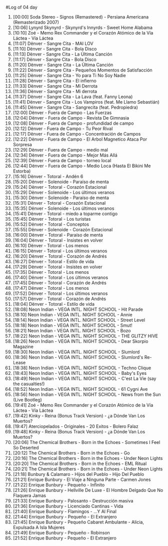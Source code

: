 #Log of 04 day

1. [00:00] Soda Stereo - Signos (Remastered) - Persiana Americana (Remasterizado 2007)
1. [10:06] Lynyrd Skynyrd - Skynyrd's Innyrds - Sweet Home Alabama
1. [10:10] Zoé - Memo Rex Commander y el Corazón Atómico de la Vía Láctea - Vía Láctea
1. [11:07] Dënver - Sangre Cita - MAI LOV
1. [11:10] Dënver - Sangre Cita - Bola Disco
1. [11:13] Dënver - Sangre Cita - La Última Canción
1. [11:17] Dënver - Sangre Cita - Bola Disco
1. [11:20] Dënver - Sangre Cita - La Última Canción
1. [11:22] Dënver - Sangre Cita - Pequeños Momentos de Satisfacción
1. [11:25] Dënver - Sangre Cita - Yo para Ti No Soy Nadie
1. [11:28] Dënver - Sangre Cita - El infierno
1. [11:33] Dënver - Sangre Cita - Mi Derrota
1. [11:36] Dënver - Sangre Cita - Mi derrota
1. [11:37] Dënver - Sangre Cita - La Lava (feat. Fanny Leona)
1. [11:41] Dënver - Sangre Cita - Los Vampiros (feat. Me Llamo Sebastián)
1. [11:45] Dënver - Sangre Cita - Sangrecita (feat. Pedropiedra)
1. [12:00] Dënver - Fuera de Campo - Las Fuerzas
1. [12:04] Dënver - Fuera de Campo - Revista De Gimnasia
1. [12:08] Dënver - Fuera de Campo - profundidad de campo
1. [12:12] Dënver - Fuera de Campo - Tu Peor Rival
1. [12:17] Dënver - Fuera de Campo - Concentración de Campos
1. [12:22] Dënver - Fuera de Campo - El Arbol Magnetico Ataca Por Sorpresa
1. [12:29] Dënver - Fuera de Campo - medio mal
1. [12:34] Dënver - Fuera de Campo - Mejor Más Allá
1. [12:39] Dënver - Fuera de Campo - torneo local
1. [12:44] Dënver - Fuera de Campo - Medio Loca (Hasta El Bikini Me Estorba)
1. [15:16] Dënver - Totoral - Andén 6
1. [15:20] Dënver - Solenoide - Paraíso de menta
1. [15:24] Dënver - Totoral - Corazón Estacional
1. [15:29] Dënver - Solenoide - Los últimos veranos
1. [15:30] Dënver - Solenoide - Paraíso de menta
1. [15:31] Dënver - Totoral - Corazón Estacional
1. [15:35] Dënver - Solenoide - Los últimos veranos
1. [15:41] Dënver - Totoral - miedo a toparme contigo
1. [15:45] Dënver - Totoral - Los turistas
1. [15:52] Dënver - Totoral - Conceptos
1. [15:55] Dënver - Solenoide - Corazón Estacional
1. [16:00] Dënver - Totoral - Paraíso de menta
1. [16:04] Dënver - Totoral - Insistes en volver
1. [16:10] Dënver - Totoral - Los menos
1. [16:15] Dënver - Totoral - Los últimos veranos
1. [16:20] Dënver - Totoral - Corazón de Andrés
1. [16:27] Dënver - Totoral - Estilo de vida
1. [17:29] Dënver - Totoral - Insistes en volver
1. [17:35] Dënver - Totoral - Los menos
1. [17:40] Dënver - Totoral - Los últimos veranos
1. [17:45] Dënver - Totoral - Corazón de Andrés
1. [17:47] Dënver - Totoral - Los menos
1. [17:52] Dënver - Totoral - Los últimos veranos
1. [17:57] Dënver - Totoral - Corazón de Andrés
1. [18:04] Dënver - Totoral - Estilo de vida
1. [18:08] Neon Indian - VEGA INTL. NIGHT SCHOOL - Hit Parade
1. [18:10] Neon Indian - VEGA INTL. NIGHT SCHOOL - Annie
1. [18:14] Neon Indian - VEGA INTL. NIGHT SCHOOL - Street Level
1. [18:18] Neon Indian - VEGA INTL. NIGHT SCHOOL - Smut!
1. [18:21] Neon Indian - VEGA INTL. NIGHT SCHOOL - Bozo
1. [18:22] Neon Indian - VEGA INTL. NIGHT SCHOOL - THE GLITZY HIVE
1. [18:26] Neon Indian - VEGA INTL. NIGHT SCHOOL - Dear Skorpio Magazine
1. [18:30] Neon Indian - VEGA INTL. NIGHT SCHOOL - Slumlord
1. [18:36] Neon Indian - VEGA INTL. NIGHT SCHOOL - Slumlord's Re-Lease
1. [18:38] Neon Indian - VEGA INTL. NIGHT SCHOOL - Techno Clique
1. [18:43] Neon Indian - VEGA INTL. NIGHT SCHOOL - Baby's Eyes
1. [18:49] Neon Indian - VEGA INTL. NIGHT SCHOOL - C'est La Vie (say the casualties!)
1. [18:52] Neon Indian - VEGA INTL. NIGHT SCHOOL - 61 Cygni Ave
1. [18:56] Neon Indian - VEGA INTL. NIGHT SCHOOL - News from the Sun (Live Bootleg)
1. [19:41] Zoé - Memo Rex Commander y el Corazón Atómico de la Vía Láctea - Vía Láctea
1. [19:42] Kinky - Reina (Bonus Track Version) - ¿a Dónde Van Los Muertos?
1. [19:47] Aterciopelados - Originales - 20 Exitos - Bolero Falaz
1. [19:48] Kinky - Reina (Bonus Track Version) - ¿a Dónde Van Los Muertos?
1. [20:06] The Chemical Brothers - Born in the Echoes - Sometimes I Feel So Deserted
1. [20:12] The Chemical Brothers - Born in the Echoes - Go
1. [20:16] The Chemical Brothers - Born in the Echoes - Under Neon Lights
1. [20:20] The Chemical Brothers - Born in the Echoes - EML Ritual
1. [20:21] The Chemical Brothers - Born in the Echoes - Under Neon Lights
1. [21:18] Bunbury & Calamaro - Hijos del Pueblo - Hijo Del Pueblo
1. [21:21] Enrique Bunbury - El Viaje a Ninguna Parte - Carmen Jones
1. [21:22] Enrique Bunbury - Pequeño - Infinito
1. [21:26] Enrique Bunbury - Hellville De Luxe - El Hombre Delgado Que No Flaquera Jamas
1. [21:33] Enrique Bunbury - Palosanto - Destrucción masiva
1. [21:36] Enrique Bunbury - Licenciado Cantinas - Vida
1. [21:40] Enrique Bunbury - Flamingos - ...Y Al Final
1. [21:44] Enrique Bunbury - Pequeño - El Extranjero
1. [21:45] Enrique Bunbury - Pequeño Cabaret Ambulante - Alicia, Expulsada A Isla Mujeres
1. [21:49] Enrique Bunbury - Pequeño - Robinson
1. [21:52] Enrique Bunbury - Pequeño - El Extranjero
